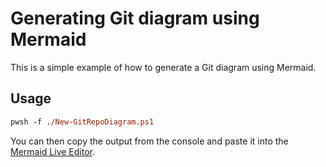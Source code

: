# Generating Git diagram using Mermaid

This is a simple example of how to generate a Git diagram using Mermaid.

## Usage

```ps
pwsh -f ./New-GitRepoDiagram.ps1
```

You can then copy the output from the console and paste it into the [Mermaid Live Editor](https://mermaid-js.github.io/mermaid-live-editor/).
